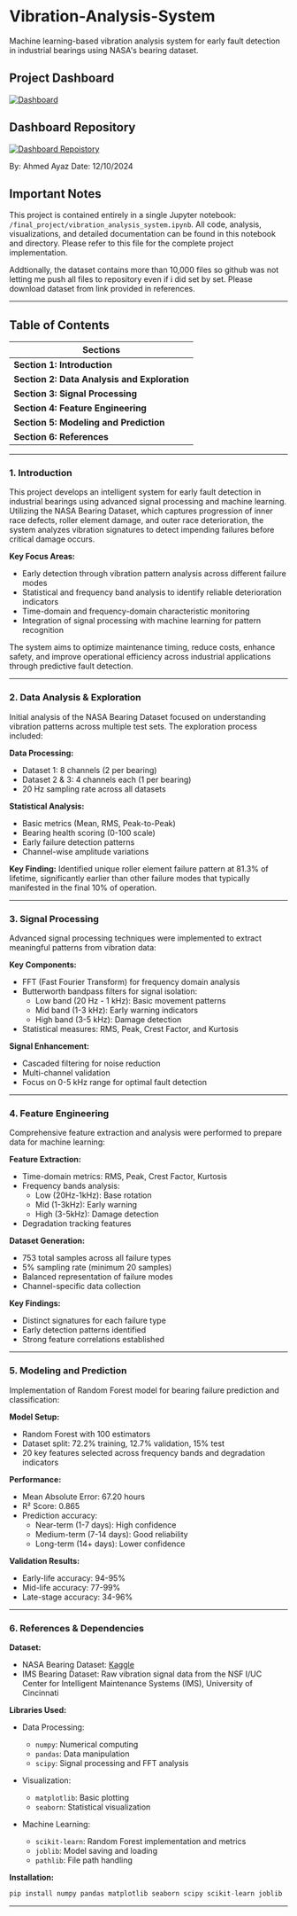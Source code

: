 # Vibration-Analysis-System
Machine learning-based vibration analysis system for early fault detection in industrial bearings using NASA's bearing dataset.

## Project Dashboard
[![Dashboard](https://img.shields.io/badge/Visit-Dashboard-blue?style=for-the-badge&logo=amazonwebservices)]([https://dashboard-link-placeholder.com](http://vibrationanalysislb-527968510.us-east-1.elb.amazonaws.com:8000/))

## Dashboard Repository
[![Dashboard Repoistory](https://img.shields.io/badge/Visit-red?style=for-the-badge&logo=github)](https://github.com/Ahmedayaz1210/bearing-analysis-dashboard)

By: Ahmed Ayaz
Date: 12/10/2024  

## Important Notes
This project is contained entirely in a single Jupyter notebook: `/final_project/vibration_analysis_system.ipynb`. All code, analysis, visualizations, and detailed documentation can be found in this notebook and directory. Please refer to this file for the complete project implementation.

Addtionally, the dataset contains more than 10,000 files so github was not letting me push all files to repository even if i did set by set. Please download dataset from link provided in references.

---

## Table of Contents

| **Sections**                     |  
|----------------------------------|  
| **Section 1: Introduction**      |  
| **Section 2: Data Analysis and Exploration**  |  
| **Section 3: Signal Processing** |  
| **Section 4: Feature Engineering** |  
| **Section 5: Modeling and Prediction** |  
| **Section 6: References**        |  

---

### 1. Introduction
This project develops an intelligent system for early fault detection in industrial bearings using advanced signal processing and machine learning. Utilizing the NASA Bearing Dataset, which captures progression of inner race defects, roller element damage, and outer race deterioration, the system analyzes vibration signatures to detect impending failures before critical damage occurs.

**Key Focus Areas:**
- Early detection through vibration pattern analysis across different failure modes
- Statistical and frequency band analysis to identify reliable deterioration indicators
- Time-domain and frequency-domain characteristic monitoring
- Integration of signal processing with machine learning for pattern recognition

The system aims to optimize maintenance timing, reduce costs, enhance safety, and improve operational efficiency across industrial applications through predictive fault detection.

---

### 2. Data Analysis & Exploration
Initial analysis of the NASA Bearing Dataset focused on understanding vibration patterns across multiple test sets. The exploration process included:

**Data Processing:**
- Dataset 1: 8 channels (2 per bearing)
- Dataset 2 & 3: 4 channels each (1 per bearing)
- 20 Hz sampling rate across all datasets

**Statistical Analysis:**
- Basic metrics (Mean, RMS, Peak-to-Peak)
- Bearing health scoring (0-100 scale)
- Early failure detection patterns
- Channel-wise amplitude variations

**Key Finding:** 
Identified unique roller element failure pattern at 81.3% of lifetime, significantly earlier than other failure modes that typically manifested in the final 10% of operation.

---

### 3. Signal Processing
Advanced signal processing techniques were implemented to extract meaningful patterns from vibration data:

**Key Components:**
- FFT (Fast Fourier Transform) for frequency domain analysis
- Butterworth bandpass filters for signal isolation:
  - Low band (20 Hz - 1 kHz): Basic movement patterns
  - Mid band (1-3 kHz): Early warning indicators
  - High band (3-5 kHz): Damage detection
- Statistical measures: RMS, Peak, Crest Factor, and Kurtosis

**Signal Enhancement:**
- Cascaded filtering for noise reduction
- Multi-channel validation
- Focus on 0-5 kHz range for optimal fault detection


---

### 4. Feature Engineering
Comprehensive feature extraction and analysis were performed to prepare data for machine learning:

**Feature Extraction:**
- Time-domain metrics: RMS, Peak, Crest Factor, Kurtosis
- Frequency bands analysis:
  - Low (20Hz-1kHz): Base rotation
  - Mid (1-3kHz): Early warning
  - High (3-5kHz): Damage detection
- Degradation tracking features

**Dataset Generation:**
- 753 total samples across all failure types
- 5% sampling rate (minimum 20 samples)
- Balanced representation of failure modes
- Channel-specific data collection

**Key Findings:**
- Distinct signatures for each failure type
- Early detection patterns identified
- Strong feature correlations established

---

### 5. Modeling and Prediction
Implementation of Random Forest model for bearing failure prediction and classification:

**Model Setup:**
- Random Forest with 100 estimators
- Dataset split: 72.2% training, 12.7% validation, 15% test
- 20 key features selected across frequency bands and degradation indicators

**Performance:**
- Mean Absolute Error: 67.20 hours
- R² Score: 0.865
- Prediction accuracy:
  - Near-term (1-7 days): High confidence
  - Medium-term (7-14 days): Good reliability
  - Long-term (14+ days): Lower confidence

**Validation Results:**
- Early-life accuracy: 94-95%
- Mid-life accuracy: 77-99%
- Late-stage accuracy: 34-96%

---

### 6. References & Dependencies

**Dataset:**
- NASA Bearing Dataset: [Kaggle](https://www.kaggle.com/datasets/vinayak123tyagi/bearing-dataset/data)
- IMS Bearing Dataset: Raw vibration signal data from the NSF I/UC Center for Intelligent Maintenance Systems (IMS), University of Cincinnati

**Libraries Used:**
- Data Processing:
  - `numpy`: Numerical computing
  - `pandas`: Data manipulation
  - `scipy`: Signal processing and FFT analysis

- Visualization:
  - `matplotlib`: Basic plotting
  - `seaborn`: Statistical visualization

- Machine Learning:
  - `scikit-learn`: Random Forest implementation and metrics
  - `joblib`: Model saving and loading
  - `pathlib`: File path handling

**Installation:**
```python
pip install numpy pandas matplotlib seaborn scipy scikit-learn joblib
```

---
